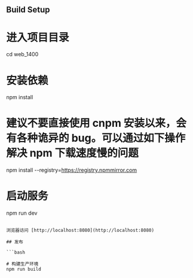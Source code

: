 ## Build Setup

# 进入项目目录
cd web_1400

# 安装依赖
npm install

# 建议不要直接使用 cnpm 安装以来，会有各种诡异的 bug。可以通过如下操作解决 npm 下载速度慢的问题
npm install --registry=https://registry.npmmirror.com

# 启动服务
npm run dev
```

浏览器访问 [http://localhost:8080](http://localhost:8080)

## 发布

```bash

# 构建生产环境
npm run build
```